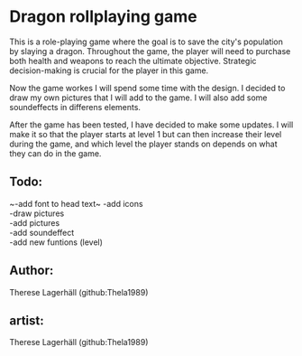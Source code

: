 # Dragon rollplaying game

This is a role-playing game where the goal is to save the city's population by slaying a dragon. Throughout the game, the player will need to purchase both health and weapons to reach the ultimate objective. Strategic decision-making is crucial for the player in this game.

Now the game workes I will spend some time with the design. I decided to draw my own pictures that I will add to the game. I will also add some soundeffects in differens elements.

After the game has been tested, I have decided to make some updates. I will make it so that the player starts at level 1 but can then increase their level during the game, and which level the player stands on depends on what they can do in the game.

## Todo:

~-add font to head text~
-add icons<br>
-draw pictures<br>
-add pictures <br>
-add soundeffect<br>
-add new funtions (level)

## Author:

Therese Lagerhäll (github:Thela1989)

## artist:

Therese Lagerhäll (github:Thela1989)
